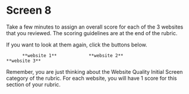 # Screen 8

Take a few minutes to assign an overall score for each of the 3 websites that you reviewed. The scoring guidelines are at the end of the rubric. 

If you want to look at them again, click the buttons below.

          **website 1**            **website 2**                  **website 3**
<!--needs link(s)!-->

Remember, you are just thinking about the Website Quality Initial Screen category of the rubric. For each website, you will have 1 score for this section of your rubric.